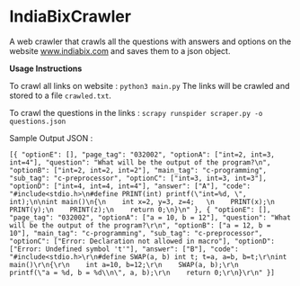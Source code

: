 # IndiaBixCrawler
A web crawler that crawls all the questions with answers and options on the website www.indiabix.com and saves them to a json object.

**Usage Instructions**

To crawl all links on website : ```python3 main.py```
The links will be crawled and stored to a file `crawled.txt`.

To crawl the questions in the links : `scrapy runspider scraper.py -o questions.json`

Sample Output JSON : 

`[{
	"optionE": [],
	"page_tag": "032002",
	"optionA": ["int=2, int=3, int=4"],
	"question": "What will be the output of the program?\n",
	"optionB": ["int=2, int=2, int=2"],
	"main_tag": "c-programming",
	"sub_tag": "c-preprocessor",
	"optionC": ["int=3, int=3, int=3"],
	"optionD": ["int=4, int=4, int=4"],
	"answer": ["A"],
	"code": "#include<stdio.h>\n#define PRINT(int) printf(\"int=%d, \", int);\n\nint main()\n{\n    int x=2, y=3, z=4;   \n    PRINT(x);\n    PRINT(y);\n    PRINT(z);\n    return 0;\n}\n"
}, {
	"optionE": [],
	"page_tag": "032002",
	"optionA": ["a = 10, b = 12"],
	"question": "What will be the output of the program?\r\n",
	"optionB": ["a = 12, b = 10"],
	"main_tag": "c-programming",
	"sub_tag": "c-preprocessor",
	"optionC": ["Error: Declaration not allowed in macro"],
	"optionD": ["Error: Undefined symbol 't'"],
	"answer": ["B"],
	"code": "#include<stdio.h>\r\n#define SWAP(a, b) int t; t=a, a=b, b=t;\r\nint main()\r\n{\r\n    int a=10, b=12;\r\n    SWAP(a, b);\r\n    printf(\"a = %d, b = %d\\n\", a, b);\r\n    return 0;\r\n}\r\n"
}]`